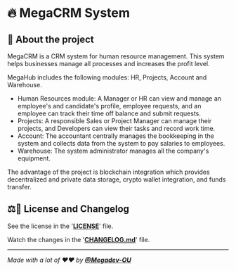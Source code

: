 # 🔥 **MegaCRM System**

## 🤔 **About the project**

MegaCRM is a CRM system for human resource management. This system helps businesses manage all processes and increases the profit level.

MegaHub includes the following modules: HR, Projects, Account and Warehouse.

- Human Resources module: A Manager or HR can view and manage an employee's and candidate's profile, employee requests, and an employee can track their time off balance and submit requests.
- Projects: A responsible Sales or Project Manager can manage their projects, and Developers can view their tasks and record work time.
- Account: The accountant centrally manages the bookkeeping in the system and collects data from the system to pay salaries to employees.
- Warehouse: The system administrator manages all the company's equipment.

The advantage of the project is blockchain integration which provides decentralized and private data storage, crypto wallet integration, and funds transfer.

<!-- ... [WHY DID YOU CREATED THIS PROJECT?, MOTIVATION, PURPOSE, DESCRIPTION, OBJECTIVES, etc] -->

## ⚖️📝 **License and Changelog**

See the license in the '**[LICENSE](LICENSE)**' file.

Watch the changes in the '**[CHANGELOG.md](CHANGELOG.md)**' file.

---

_Made with a lot of ❤️❤️ by **[@Megadev-OU](https://github.com/Megadev-OU)**_
